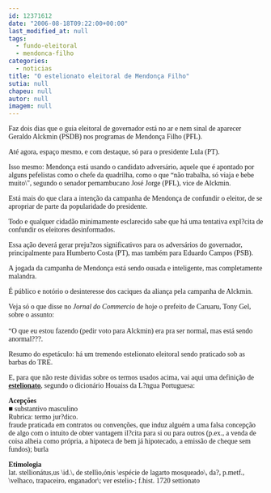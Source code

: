 ```yaml
---
id: 12371612
date: "2006-08-18T09:22:00+00:00"
last_modified_at: null
tags:
  - fundo-eleitoral
  - mendonca-filho
categories:
  - noticias
title: "O estelionato eleitoral de Mendonça Filho"
sutia: null
chapeu: null
autor: null
imagem: null
---
```

<p><P><FONT face=Verdana>Faz dois dias que o guia eleitoral de governador está no ar e nem sinal de aparecer Geraldo Alckmin (PSDB) nos programas de Mendonça Filho (PFL).</FONT></P></p>
<p><P><FONT face=Verdana>Até agora, espaço mesmo, e com destaque, só para o presidente Lula (PT). </FONT></P></p>
<p><P><FONT face=Verdana>Isso mesmo: Mendonça está usando o candidato adversário, aquele que é apontado por alguns pefelistas como o chefe da quadrilha, como o que “não trabalha, só viaja e bebe muito\", segundo o senador pernambucano José Jorge (PFL), vice de Alckmin.</FONT></P></p>
<p><P><FONT face=Verdana>Está mais do que clara a intenção da campanha de Mendonça de confundir o eleitor, de se apropriar de parte da popularidade do presidente.</FONT></P></p>
<p><P><FONT face=Verdana>Todo e qualquer cidadão minimamente esclarecido sabe que há uma tentativa expl?cita de confundir os eleitores desinformados.</FONT></P></p>
<p><P><FONT face=Verdana>Essa&nbsp;ação deverá gerar preju?zos significativos para os adversários do governador, principalmente para Humberto Costa (PT), mas também para Eduardo Campos (PSB).</FONT></P></p>
<p><P><FONT face=Verdana>A&nbsp;jogada da campanha de Mendonça está sendo ousada e inteligente, mas completamente malandra.</FONT></P></p>
<p><P><FONT face=Verdana>É público e notório o desinteresse dos caciques da aliança pela campanha de Alckmin. </FONT></P></p>
<p><P><FONT face=Verdana>Veja só o que disse no <EM>Jornal do Commercio</EM> de hoje o prefeito de Caruaru, Tony Gel, sobre o assunto:<BR></FONT><FONT face=Verdana><BR>“O que eu estou fazendo (pedir voto para Alckmin) era pra ser normal, mas está sendo anormal???.</FONT></P></p>
<p><P><FONT face=Verdana>Resumo do espetáculo: há um tremendo estelionato eleitoral sendo praticado sob as barbas do TRE.</FONT></P></p>
<p><P><FONT face=Verdana>E, para que não reste dúvidas sobre os termos usados acima, vai aqui uma definição de <STRONG><U><A href=\"https://houaiss.uol.com.br/busca.jhtm?verbete=estelionato&amp;stype=k\" target=_blank>estelionato</A></U></STRONG>, segundo o dicionário Houaiss da L?ngua Portuguesa:</FONT></P></p>
<p><P><FONT face=Verdana><STRONG>Acepções</STRONG><BR>&#9632; substantivo masculino <BR>Rubrica: termo jur?dico. <BR>fraude praticada em contratos ou convenções, que induz alguém a uma falsa concepção de algo com o intuito de obter vantagem il?cita para si ou para outros (p.ex., a venda de coisa alheia como própria, a hipoteca de bem já hipotecado, a emissão de cheque sem fundos); burla </FONT></P></p>
<p><P><FONT face=Verdana><STRONG>Etimologia</STRONG><BR>lat. stellionátus,us \id.\, de stellìo,ónis \espécie de lagarto mosqueado\, da?, p.metf., \velhaco, trapaceiro, enganador\; ver estelio-; f.hist. 1720 settionato</FONT></P> </p>
